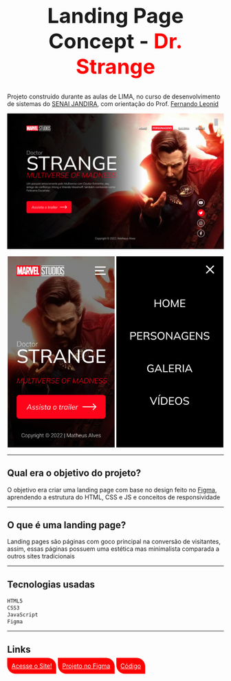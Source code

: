 <h1 style="border: none; text-align: center; font-size: 3rem;">Landing Page Concept - <span style="color: red;">Dr. Strange</span></h1>


Projeto construido durante as aulas de LIMA, no curso de desenvolvimento de sistemas do [SENAI JANDIRA](https://jandira.sp.senai.br/), com orientação do Prof. [Fernando Leonid](https://github.com/fernandoleonid)

![](./img/preview-imgs/WEB.png)

<div align="center">
    <img src="./img/preview-imgs/mobile.png" width="49.5%">
    <img src="./img/preview-imgs/mobile-menu.png" width="49.5%">
</div>

---

## Qual era o objetivo do projeto?

O objetivo era criar uma landing page com base no design feito no [Figma](https://www.figma.com/file/ENs28M3ICC1LZIuYUaGAE1/Dr.-Estranho---Landing-Page?node-id=8%3A30), aprendendo a estrutura do HTML, CSS e JS e conceitos de responsividade

---

## O que é uma landing page?

Landing pages são páginas com goco principal na conversão de visitantes, assim, essas páginas possuem uma estética mas minimalista comparada a outros sites tradicionais

--- 

## Tecnologias usadas

    HTML5
    CSS3
    JavaScript
    Figma

---

## Links

<a href="https://malvzmk1.github.io/dr-strange/" style="background-color: red; color: white;
padding: 10px; border-radius: 0px 20px;">Acesse o Site!</a>
<a href="https://www.figma.com/file/ENs28M3ICC1LZIuYUaGAE1/Dr.-Estranho---Landing-Page?node-id=8%3A30" style="background-color: red; color: white;
padding: 10px; border-radius: 0px 20px;">Projeto no Figma</a>
<a href="https://github.com/MalvzMK1/dr-strange/" style="background-color: red; color: white;
padding: 10px; border-radius: 0px 20px;">Código</a>
